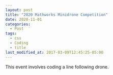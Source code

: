 ```yaml
---
layout: post
title: "2020 Mathworks Minidrone Competition"
date: 2020-11-01
categories:
  - Post
tags:
  - css
  - Coding
  - title
last_modified_at: 2017-03-09T12:45:25-05:00
---
```


This event involves coding a line following drone.
